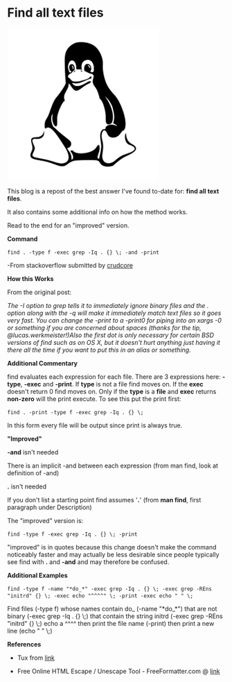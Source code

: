 # Find all text files

![tux](tux.png)

This blog is a repost of the best answer I've found to-date for: **find all text files**.

It also contains some additional info on how the method works.

Read to the end for an "improved" version.

**Command**

```
find . -type f -exec grep -Iq . {} \; -and -print
```

\-From stackoverflow submitted by [crudcore](http://stackoverflow.com/users/606784/crudcore)

**How this Works**

From the original post:

_The -I option to grep tells it to immediately ignore binary files and the . option along with the -q will make it immediately match text files so it goes very fast. You can change the -print to a -print0 for piping into an xargs -0 or something if you are concerned about spaces (thanks for the tip, @lucas.werkmeister!)Also the first dot is only necessary for certain BSD versions of find such as on OS X, but it doesn't hurt anything just having it there all the time if you want to put this in an alias or something._

**Additional Commentary**

find evaluates each expression for each file. There are 3 expressions here: **\-type**, **\-exec** and **\-print**. If **type** is not a file find moves on. If the **exec** doesn't return 0 find moves on. Only if the **type** is a **file** and **exec** returns **non-zero** will the print execute. To see this put the print first:

```
find . -print -type f -exec grep -Iq . {} \;
```

In this form every file will be output since print is always true.

**"Improved"**

**\-and** isn't needed

There is an implicit -and between each expression (from man find, look at definition of -and)

**.** isn't needed

If you don't list a starting point find assumes '**.**' (from **man find**, first paragraph under Description)

The "improved" version is:

```
find -type f -exec grep -Iq . {} \; -print
```

"improved" is in quotes because this change doesn't make the command noticeably faster and may actually be less desirable since people typically see find with **.** and **\-and** and may therefore be confused.

**Additional Examples**

```
find -type f -name "*do_*" -exec grep -Iq . {} \; -exec grep -REns "initrd" {} \; -exec echo "^^^^" \; -print -exec echo " " \;
```

Find files (-type f) whose names contain do\_ (-name "\*do\_\*") that are not binary (-exec grep -Iq . {} \\;) that contain the string initrd (-exec grep -REns "initrd" {} \\;) echo a ^^^^ then print the file name (-print) then print a new line (echo " " \\;)

**References**

-   Tux from [link](http://en.wikipedia.org/wiki/Tux)
    
-   Free Online HTML Escape / Unescape Tool - FreeFormatter.com @ [link](http://www.freeformatter.com/html-escape.html)